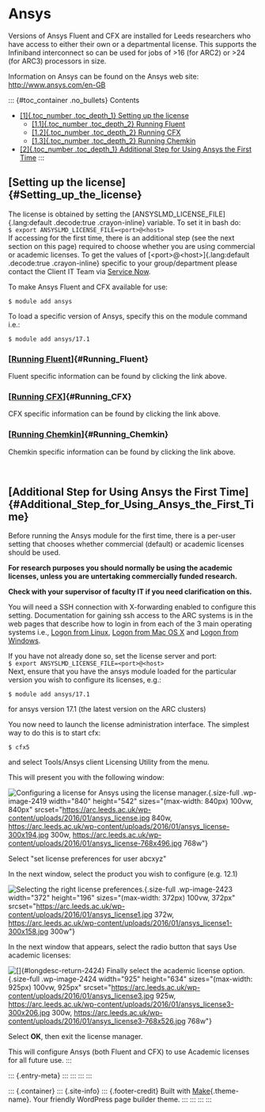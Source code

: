 Ansys 
=====
    
Versions of Ansys Fluent and CFX are installed for Leeds researchers who
have access to either their own or a departmental license. This supports
the Infiniband interconnect so can be used for jobs of \>16 (for ARC2)
or \>24 (for ARC3) processors in size.

Information on Ansys can be found on the Ansys web site:\
<http://www.ansys.com/en-GB>

::: {#toc_container .no_bullets}
Contents

-   [[1]{.toc_number .toc_depth_1} Setting up the
    license](#Setting_up_the_license)
    -   [[1.1]{.toc_number .toc_depth_2} Running
        Fluent](#Running_Fluent)
    -   [[1.2]{.toc_number .toc_depth_2} Running CFX](#Running_CFX)
    -   [[1.3]{.toc_number .toc_depth_2} Running
        Chemkin](#Running_Chemkin)
-   [[2]{.toc_number .toc_depth_1} Additional Step for Using Ansys the
    First Time](#Additional_Step_for_Using_Ansys_the_First_Time)
:::

[Setting up the license]{#Setting_up_the_license}
-------------------------------------------------

The license is obtained by setting the
[ANSYSLMD\_LICENSE\_FILE]{.lang:default .decode:true .crayon-inline}
variable. To set it in bash do:\
`$ export ANSYSLMD_LICENSE_FILE=<port>@<host>`\
If accessing for the first time, there is an additional step (see the
next section on this page) required to choose whether you are using
commercial or academic licenses. To get the values of
[\<port\>@\<host\>]{.lang:default .decode:true .crayon-inline} specific
to your group/department please contact the Client IT Team via [Service
Now](https://leeds.service-now.com/it).

To make Ansys Fluent and CFX available for use:

    $ module add ansys

To load a specific version of Ansys, specify this on the module command
i.e.:

    $ module add ansys/17.1

### [[Running Fluent](https://arc.leeds.ac.uk/software/applications/ansys/fluent)]{#Running_Fluent}

Fluent specific information can be found by clicking the link above.

### [[Running CFX](https://arc.leeds.ac.uk/software/applications/ansys/cfx)]{#Running_CFX}

CFX specific information can be found by clicking the link above.

### [[Running Chemkin](https://arc.leeds.ac.uk/?page_id=4521&preview=true)]{#Running_Chemkin}

Chemkin specific information can be found by clicking the link above.

 

[Additional Step for Using Ansys the First Time]{#Additional_Step_for_Using_Ansys_the_First_Time}
-------------------------------------------------------------------------------------------------

Before running the Ansys module for the first time, there is a per-user
setting that chooses whether commercial (default) or academic licenses
should be used.

**For research purposes you should normally be using the academic
licenses, unless you are untertaking commercially funded research.**

**Check with your supervisor of faculty IT if you need clarification on
this.**

You will need a SSH connection with X-forwarding enabled to configure
this setting. Documentation for gaining ssh access to the ARC systems is
in the web pages that describe how to login in from each of the 3 main
operating systems i.e., [Logon from
Linux](https://arc.leeds.ac.uk/using-the-systems/getting-started/logon-from-linux/),
[Logon from Mac OS
X](https://arc.leeds.ac.uk/using-the-systems/getting-started/logon-from-mac-os-x/)
and [Logon from
Windows](https://arc.leeds.ac.uk/using-the-systems/getting-started/logon-from-windows/).

If you have not already done so, set the license server and port:\
`$ export ANSYSLMD_LICENSE_FILE=<port>@<host>`\
Next, ensure that you have the ansys module loaded for the particular
version you wish to configure its licenses, e.g.:

    $ module add ansys/17.1

for ansys version 17.1 (the latest version on the ARC clusters)

You now need to launch the license administration interface. The
simplest way to do this is to start cfx:

    $ cfx5

and select Tools/Ansys client Licensing Utility from the menu.

This will present you with the following window:

![Configuring a license for Ansys using the license
manager.](https://arc.leeds.ac.uk/wp-content/uploads/2016/01/ansys_license.jpg){.size-full
.wp-image-2419 width="840" height="542"
sizes="(max-width: 840px) 100vw, 840px"
srcset="https://arc.leeds.ac.uk/wp-content/uploads/2016/01/ansys_license.jpg 840w, https://arc.leeds.ac.uk/wp-content/uploads/2016/01/ansys_license-300x194.jpg 300w, https://arc.leeds.ac.uk/wp-content/uploads/2016/01/ansys_license-768x496.jpg 768w"}

Select "set license preferences for user abcxyz"

In the next window, select the product you wish to configure (e.g. 12.1)

![Selecting the right license
preferences.](https://arc.leeds.ac.uk/wp-content/uploads/2016/01/ansys_license1.jpg){.size-full
.wp-image-2423 width="372" height="196"
sizes="(max-width: 372px) 100vw, 372px"
srcset="https://arc.leeds.ac.uk/wp-content/uploads/2016/01/ansys_license1.jpg 372w, https://arc.leeds.ac.uk/wp-content/uploads/2016/01/ansys_license1-300x158.jpg 300w"}

In the next window that appears, select the radio button that says Use
academic licenses:

![[]{#longdesc-return-2424} Finally select the academic license
option.](https://arc.leeds.ac.uk/wp-content/uploads/2016/01/ansys_license3.jpg){.size-full
.wp-image-2424 width="925" height="634"
sizes="(max-width: 925px) 100vw, 925px"
srcset="https://arc.leeds.ac.uk/wp-content/uploads/2016/01/ansys_license3.jpg 925w, https://arc.leeds.ac.uk/wp-content/uploads/2016/01/ansys_license3-300x206.jpg 300w, https://arc.leeds.ac.uk/wp-content/uploads/2016/01/ansys_license3-768x526.jpg 768w"}

Select **OK**, then exit the license manager.

This will configure Ansys (both Fluent and CFX) to use Academic licenses
for all future use.
:::

::: {.entry-meta}
:::
:::
:::
:::

::: {.container}
::: {.site-info}
::: {.footer-credit}
Built with [Make](https://thethemefoundry.com/make/){.theme-name}. Your
friendly WordPress page builder theme.
:::
:::
:::
:::
